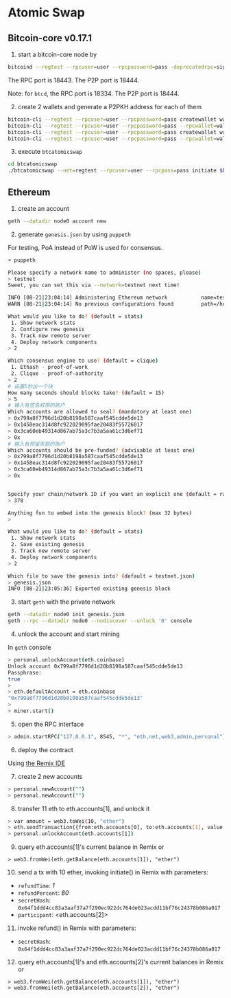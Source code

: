# Atomic Swap

## Bitcoin-core v0.17.1

1. start a bitcoin-core node by

```bash
bitcoind --regtest --rpcuser=user --rpcpassword=pass -deprecatedrpc=signrawtransaction
```

The RPC port is 18443. The P2P port is 18444.

Note: for `btcd`, the RPC port is 18334. The P2P port is 18444.

2. create 2 wallets and generate a P2PKH address for each of them

```bash
bitcoin-cli --regtest --rpcuser=user --rpcpassword=pass createwallet wallet1
bitcoin-cli --regtest --rpcuser=user --rpcpassword=pass --rpcwallet=wallet1 getnewaddress "" "legacy"
bitcoin-cli --regtest --rpcuser=user --rpcpassword=pass createwallet wallet2
bitcoin-cli --regtest --rpcuser=user --rpcpassword=pass --rpcwallet=wallet2 getnewaddress "" "legacy"
```

3. execute `btcatomicswap`

```bash
cd btcatomicswap
./btcatomicswap --net=regtest --rpcuser=user --rpcpass=pass initiate $btcaddr 1
```

## Ethereum

1. create an account

```bash
geth --datadir node0 account new
```

2. generate `genesis.json` by using `puppeth`

For testing, PoA instead of PoW is used for consensus.

```bash
➜ puppeth

Please specify a network name to administer (no spaces, please)
> testnet
Sweet, you can set this via --network=testnet next time!

INFO [08-21|23:04:14] Administering Ethereum network           name=testnet
WARN [08-21|23:04:14] No previous configurations found         path=/home/xxp/.puppeth/testnet

What would you like to do? (default = stats)
 1. Show network stats
 2. Configure new genesis
 3. Track new remote server
 4. Deploy network components
> 2

Which consensus engine to use? (default = clique)
 1. Ethash - proof-of-work
 2. Clique - proof-of-authority
> 2
# 设置5秒出一个块
How many seconds should blocks take? (default = 15)
> 5
# 输入有签名权限的账户
Which accounts are allowed to seal? (mandatory at least one)
> 0x799a8f7796d1d20b8198a587caaf545cdde5de13
> 0x1458eac314d8fc922029095fae20483f55726017
> 0x3ca60eb49314d867ab75a3c7b3a5aa61c3d6ef71
> 0x
# 输入有预留余额的账户
Which accounts should be pre-funded? (advisable at least one)
> 0x799a8f7796d1d20b8198a587caaf545cdde5de13
> 0x1458eac314d8fc922029095fae20483f55726017
> 0x3ca60eb49314d867ab75a3c7b3a5aa61c3d6ef71
> 0x


Specify your chain/network ID if you want an explicit one (default = random)
> 378

Anything fun to embed into the genesis block? (max 32 bytes)
> 

What would you like to do? (default = stats)
 1. Show network stats
 2. Save existing genesis
 3. Track new remote server
 4. Deploy network components
> 2

Which file to save the genesis into? (default = testnet.json)
> genesis.json
INFO [08-21|23:05:36] Exported existing genesis block 
```

3. start `geth` with the private network

```bash
geth --datadir node0 init genesis.json
geth --rpc --datadir node0 --nodiscover --unlock '0' console
```

4. unlock the account and start mining

In `geth` console

```bash
> personal.unlockAccount(eth.coinbase)
Unlock account 0x799a8f7796d1d20b8198a587caaf545cdde5de13
Passphrase: 
true
>
> eth.defaultAccount = eth.coinbase
"0x799a8f7796d1d20b8198a587caaf545cdde5de13"
> 
> miner.start()
```

5. open the RPC interface

```bash
> admin.startRPC("127.0.0.1", 8545, "*", "eth,net,web3,admin,personal")
```

6. deploy the contract

Using [the Remix IDE](http://remix.ethereum.org)

<!-- 
7. execute `ethatomicswap`

```bash
./ethatomicswap --net=testnet --account=0x78fdb0ca831312efc77c2fec51e5525aad68f0a9 -c 0x08383da28ea84351271f7f86026102deafcb4596 initiate 00000000000000000000000000000000000000ff 5.55
```
 -->

7. create 2 new accounts

```bash
> personal.newAccount("")
> personal.newAccount("")
```

8. transfer 11 eth to eth.accounts[1], and unlock it

```bash
> var amount = web3.toWei(10, "ether")
> eth.sendTransaction({from:eth.accounts[0], to:eth.accounts[1], value: amount})
> personal.unlockAccount(eth.accounts[1])
```

9. query eth.accounts[1]'s current balance in Remix 
or
```
> web3.fromWei(eth.getBalance(eth.accounts[1]), "ether")
```

10. send a tx with 10 ether, invoking initiate() in Remix with parameters:
+ `refundTime`: _1_
+ `refundPercent`: _80_
+ `secretHash`: `0x64f1ddd4cc83a3aaf37a7f290ec922dc764de023acdd11bf76c24378b086a017`
+ `participant`: <eth.accounts[2]>

11. invoke refund() in Remix with parameters:
+ `secretHash`: `0x64f1ddd4cc83a3aaf37a7f290ec922dc764de023acdd11bf76c24378b086a017`

12. query eth.accounts[1]'s and eth.accounts[2]'s current balances in Remix
or
```
> web3.fromWei(eth.getBalance(eth.accounts[1]), "ether")
> web3.fromWei(eth.getBalance(eth.accounts[2]), "ether")
```

